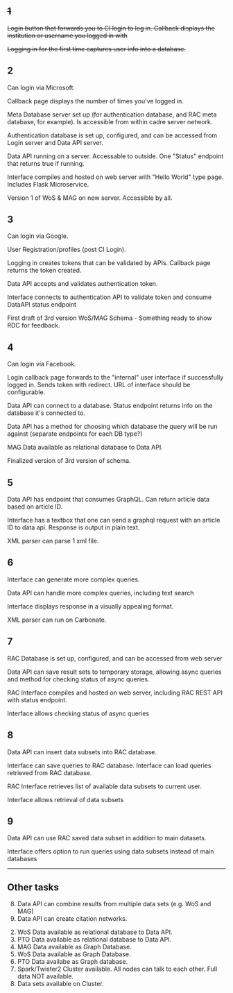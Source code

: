 ## ~~1~~

~~Login button that forwards you to CI login to log in. Callback displays the institution or username you logged in with~~

~~Logging in for the first time captures user info into a database.~~

## 2

Can login via Microsoft.  

Callback page displays the number of times you've logged in.

Meta Database server set up (for authentication database, and RAC meta database, for example). Is accessible from within cadre server network.

Authentication database is set up, configured, and can be accessed from Login server and Data API server.

Data API running on a server. Accessable to outside. One "Status" endpoint that returns true if running.

Interface compiles and hosted on web server with "Hello World" type page. Includes Flask Microservice.

Version 1 of WoS & MAG on new server.  Accessible by all.



## 3

Can login via Google.

User Registration/profiles (post CI Login).

Logging in creates tokens that can be validated by APIs. Callback page returns the token created.

Data API accepts and validates authentication token.

Interface connects to authentication API to validate token and consume DataAPI status endpoint

First draft of 3rd version WoS/MAG Schema - Something ready to show RDC for feedback.

## 4

Can login via Facebook.

Login callback page forwards to the "internal" user interface if successfully logged in. Sends token with redirect. URL of interface should be configurable.

Data API can connect to a database. Status endpoint returns info on the database it's connected to.

Data API has a method for choosing which database the query will be run against (separate endpoints for each DB type?)

MAG Data available as relational database to Data API.

Finalized version of 3rd version of schema.

## 5
Data API has endpoint that consumes GraphQL. Can return article data based on article ID.

Interface has a textbox that one can send a graphql request with an article ID to data api. Response is output in plain text.

XML parser can parse 1 xml file.

## 6
Interface can generate more complex queries.

Data API can handle more complex queries, including text search

Interface displays response in a visually appealing format.

XML parser can run on Carbonate.

## 7
RAC Database is set up, configured, and can be accessed from web server

Data API can save result sets to temporary storage, allowing async queries and method for checking status of async queries.

RAC Interface compiles and hosted on web server, including RAC REST API with status endpoint.

Interface allows checking status of async queries

## 8
Data API can insert data subsets into RAC database.

Interface can save queries to RAC database. Interface can load queries retrieved from RAC database.

RAC Interface retrieves list of available data subsets to current user.

Interface allows retrieval of data subsets

## 9
Data API can use RAC saved data subset in addition to main datasets.

Interface offers option to run queries using data subsets instead of main databases

---

##  Other tasks

8.  Data API can combine results from multiple data sets (e.g. WoS and MAG)
9.  Data API can create citation networks.

2)  WoS Data available as relational database to Data API.
3)  PTO Data available as relational database to Data API.
4)  MAG Data available as Graph Database.
5)  WoS Data available as Graph Database.
6)  PTO Data availabe as Graph database.
7)  Spark/Twister2 Cluster available. All nodes can talk to each other. Full data NOT available.
8)  Data sets available on Cluster.
